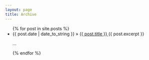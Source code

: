```yaml
---
layout: page
title: Archive
---
```


<ul>
{% for post in site.posts %}
      <li>
      {{ post.date | date_to_string }} &raquo; 
      <a href="{{ post.url }}">  {{ post.title }} </a>
      {{ post.excerpt }} 
      <p id="ellipsis"> &hellip;</p>
    </li>
{% endfor %}
</ul>
